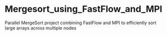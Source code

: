 # Mergesort_using_FastFlow_and_MPI
Parallel MergeSort project combining FastFlow and MPI to efficiently sort large arrays across multiple nodes
